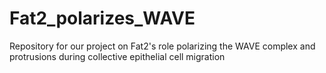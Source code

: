 # Fat2_polarizes_WAVE
Repository for our project on Fat2's role polarizing the WAVE complex and protrusions during collective epithelial cell migration
